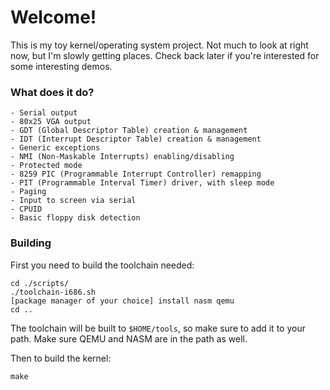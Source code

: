 # Welcome!

This is my toy kernel/operating system project. Not much to look at right now,
but I'm slowly getting places. Check back later if you're interested for some
interesting demos.

### What does it do?

```
- Serial output
- 80x25 VGA output
- GDT (Global Descriptor Table) creation & management
- IDT (Interrupt Descriptor Table) creation & management
- Generic exceptions
- NMI (Non-Maskable Interrupts) enabling/disabling
- Protected mode
- 8259 PIC (Programmable Interrupt Controller) remapping
- PIT (Programmable Interval Timer) driver, with sleep mode
- Paging
- Input to screen via serial
- CPUID
- Basic floppy disk detection
```

### Building

First you need to build the toolchain needed:
```
cd ./scripts/
./toolchain-i686.sh
[package manager of your choice] install nasm qemu
cd ..
```
The toolchain will be built to `$HOME/tools`, so make sure to add it to your path.
Make sure QEMU and NASM are in the path as well.

Then to build the kernel:
```
make
```
